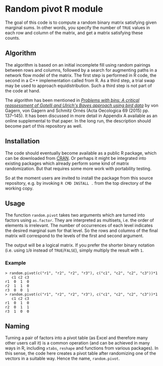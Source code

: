# Random pivot R module

The goal of this code is to compute a random binary matrix
satisfying given marginal sums.
In other words, you specify the number of `TRUE` values
in each row and column of the matrix,
and get a matrix satisfying these counts.

## Algorithm

The algorithm is based on an initial incomplete fill
using random pairings between rows and columns,
followed by a search for augmenting paths
in a network flow model of the matrix.
The first step is performed in R code,
the second in a C++ implementation called from R.
As a third step, a trial swap may be used to approach equidistribution.
Such a third step is not part of the code at hand.

The algorithm has been mentioned in [*Problems with bins: A critical
reassessment of Gotelli and Ulrich's Bayes approach using bird
data*](http://dx.doi.org/10.1016/j.actao.2015.10.003) by von Gagern,
von Gagern and Schmitz Ornés (Acta Oecologica 69 (2015) pp. 137–145).
It has been discussed in more detail in
Appendix A available as an online supplemental to that paper.
In the long run,
the description should become part of this repository as well.

## Installation

The code should eventually become available as a public R package,
which can be downloaded from [CRAN](https://cran.r-project.org/).
Or perhaps it might be integrated into existing packages which
already perform some kind of matrix randomization.
But that requires some more work with portability testing.

So at the moment users are invited to install the package
from this source repository, e.g. by invoking `R CMD INSTALL .`
from the top directory of the working copy.

## Usage

The function `random.pivot` takes two arguments
which are turned into factors using `as.factor`.
They are interpreted as multisets,
i.e. the order of elements is irrelevant.
The number of occurrences of each level indicates
the desired marginal sum for that level.
So the rows and columns of the final matrix will correspond
to the levels of the first and second argument.

The output will be a logical matrix.
If you prefer the shorter binary notation
(i.e. using `1`/`0` instead of `TRUE`/`FALSE`),
simply multiply the result with `1`.

### Example

```
> random.pivot(c("r1", "r2", "r2", "r3"), c("c1", "c2", "c2", "c3"))*1
   c1 c2 c3
r1  0  1  0
r2  1  1  0
r3  0  0  1
> random.pivot(c("r1", "r2", "r2", "r3"), c("c1", "c2", "c2", "c3"))*1
   c1 c2 c3
r1  0  1  0
r2  0  1  1
r3  1  0  0
```

## Naming

Turning a pair of factors into a pivot table
(as Excel and therefore many other users call it)
is a common operation (and can be achieved in many ways in R,
including `xtabs`, `reshape` and functions from various packages).
In this sense, the code here creates a pivot table after randomizing
one of the vectors in a suitable way.
Hence the name, `random.pivot`.
